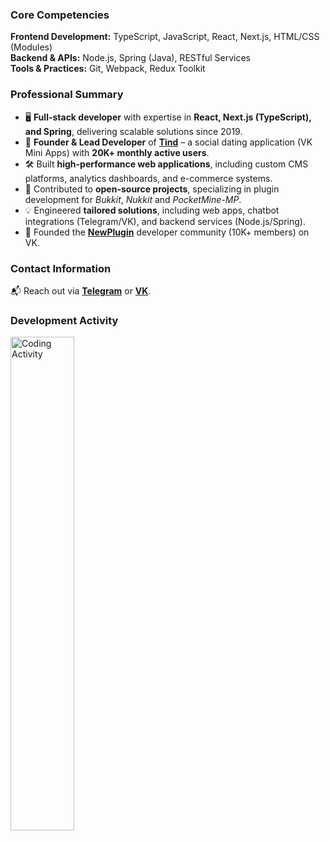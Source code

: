### **Core Competencies**  
**Frontend Development:** TypeScript, JavaScript, React, Next.js, HTML/CSS (Modules)  
**Backend & APIs:** Node.js, Spring (Java), RESTful Services  
**Tools & Practices:** Git, Webpack, Redux Toolkit  

### **Professional Summary**  
- 🖥️ **Full-stack developer** with expertise in **React, Next.js (TypeScript), and Spring**, delivering scalable solutions since 2019.  
- 🚀 **Founder & Lead Developer** of **[Tind](https://vk.com/tindapp)** – a social dating application (VK Mini Apps) with **20K+ monthly active users**.  
- 🛠️ Built **high-performance web applications**, including custom CMS platforms, analytics dashboards, and e-commerce systems.  
- 🔌 Contributed to **open-source projects**, specializing in plugin development for *Bukkit*, *Nukkit* and *PocketMine-MP*.  
- 💡 Engineered **tailored solutions**, including web apps, chatbot integrations (Telegram/VK), and backend services (Node.js/Spring).  
- 📢 Founded the **[NewPlugin](https://vk.com/newplugin)** developer community (10K+ members) on VK.  

### **Contact Information**  
📬 Reach out via **[Telegram](https://t.me/blusterysasha)** or **[VK](https://vk.me/blusterysasha)**.  

### **Development Activity**  
<img src="https://github-readme-stats.vercel.app/api/wakatime?username=BlusteryS&layout=compact&theme=react" width="45%" alt="Coding Activity">  
